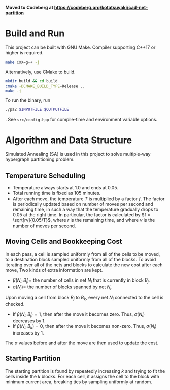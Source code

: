<!-- vim: set ft=markdown.pandoc colorcolumn=100: -->

**Moved to Codeberg at https://codeberg.org/kotatsuyaki/cad-net-partition**

# Build and Run

This project can be built with GNU Make.
Compiler supporting C++17 or higher is required.

```sh
make CXX=g++ -j
```

Alternatively, use CMake to build.

```sh
mkdir build && cd build
cmake -DCMAKE_BUILD_TYPE=Release ..
make -j
```

To run the binary, run

```sh
./pa2 $INPUTFILE $OUTPUTFILE
```

.
See `src/config.hpp` for compile-time and environment variable options.

# Algorithm and Data Structure

Simulated Annealing (SA) is used in this project to solve multiple-way hypergraph partitioning problem.

## Temperature Scheduling

- Temperature always starts at $1.0$ and ends at $0.05$.
- Total running time is fixed as $105$ minutes.
- After each move, the temperature $T$ is multiplied by a factor $f$.
  The factor is periodically updated based on number of moves per second and remaining time,
  in such a way that the temperature gradually drops to $0.05$ at the right time.
  In particular, the factor is calculated by $f = \sqrt[rv]{0.05/T}$, where $r$ is the remaining time,
  and where $v$ is the number of moves per second.

## Moving Cells and Bookkeeping Cost

In each pass, a cell is sampled uniformly from all of the cells to be moved,
to a destination block sampled uniformly from all of the blocks.
To avoid iterating over all of the nets and blocks to calculate the new cost after each move,
Two kinds of extra information are kept.

- $\beta(N_i, B_j) =$ the number of cells in net $N_i$ that is currently in block $B_j$.
- $\sigma(N_i) =$ the number of blocks spanned by net $N_i$.

Upon moving a cell from block $B_j$ to $B_k$, every net $N_i$ connected to the cell is checked.

- If $\beta(N_i, B_j) = 1$, then after the move it becomes zero.  Thus, $\sigma(N_i)$ decreases by $1$. 
- If $\beta(N_i, B_k) = 0$, then after the move it becomes non-zero.  Thus, $\sigma(N_i)$ increases by $1$. 

The $\sigma$ values before and after the move are then used to update the cost.

## Starting Partition

The starting partition is found by repeatedly increasing $k$ and trying to fit the cells inside the $k$ blocks.
For each cell, it assigns the cell to the block with minimum current area, breaking ties by sampling uniformly at random.
